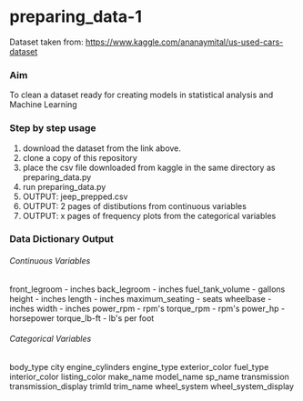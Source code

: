 # preparing_data-1

Dataset taken from: https://www.kaggle.com/ananaymital/us-used-cars-dataset

### Aim

To clean a dataset ready for creating models in statistical analysis and Machine Learning


### Step by step usage

1. download the dataset from the link above. 
1. clone a copy of this repository
1. place the csv file downloaded from kaggle in the same directory as preparing_data.py
1. run preparing_data.py
1. OUTPUT: jeep_prepped.csv
1. OUTPUT: 2 pages of distibutions from continuous variables
1. OUTPUT: x pages of frequency plots from the categorical variables


### Data Dictionary Output

###### Continuous Variables
front_legroom - inches
back_legroom - inches
fuel_tank_volume - gallons
height - inches
length - inches
maximum_seating - seats
wheelbase - inches
width - inches
power_rpm - rpm's
torque_rpm - rpm's
power_hp - horsepower
torque_lb-ft - lb's per foot

###### Categorical Variables

body_type
city
engine_cylinders
engine_type
exterior_color
fuel_type
interior_color
listing_color
make_name
model_name
sp_name
transmission
transmission_display
trimId
trim_name
wheel_system
wheel_system_display







